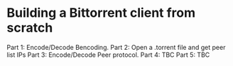# Building a Bittorrent client from scratch

Part 1: Encode/Decode Bencoding.
Part 2: Open a .torrent file and get peer list IPs
Part 3: Encode/Decode Peer protocol.
Part 4: TBC
Part 5: TBC
